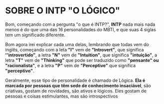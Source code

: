 <h1>SOBRE O INTP "O LÓGICO"</h1>

<p>Bom, começando com a pergunta "o que é INTP?", <strong>INTP</strong> nada mais nada menos é do que uma das 16 personalidades do MBTI, e que suas 4 siglas tem um significado diferente.</p>
<p>Bom agora irei explicar cada uma delas, lembrando que todas vem do inglês, começando com a leta <strong>"I"</strong> vem de <strong>"Introvert"</strong>, que significa <strong>''introvertido"</strong>, a letra <strong>"N"</strong> vem de <strong>"Intuition"</strong>, que significa <strong>"intuição"</strong>,
 a letra <strong>"T"</strong> vem de <strong>"Thinking"</strong> que pode ser traduzido como <strong>"pensante" ou "racionalista"</strong>, e a letra <strong>"P"</strong> vem de <strong>"Perceptive"</strong> que significa <strong>"perceptivo"</strong>.</p>
 
<p>Geralmente, esse tipo de personalidade é chamado de Lógica. <strong>Ela é marcada por pessoas que têm sede de conhecimento insaciável</strong>, são criativas, gostam de novidades, são ativos e lógicos. Eles gostam de pessoas e coisas estimulantes, mas são introspectivos </p>
